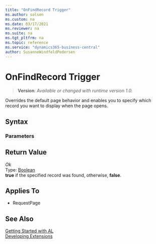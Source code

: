 ```yaml
---
title: "OnFindRecord Trigger"
ms.author: solsen
ms.custom: na
ms.date: 03/17/2021
ms.reviewer: na
ms.suite: na
ms.tgt_pltfrm: na
ms.topic: reference
ms.service: "dynamics365-business-central"
author: SusanneWindfeldPedersen
---
```

[//]: # (START>DO_NOT_EDIT)
[//]: # (IMPORTANT:Do not edit any of the content between here and the END>DO_NOT_EDIT.)
[//]: # (Any modifications should be made in the .xml files in the ModernDev repo.)
# OnFindRecord Trigger
> **Version**: _Available or changed with runtime version 1.0._

Overrides the default page behavior and enables you to specify which record you want to display when the page opens.

## Syntax

### Parameters



## Return Value

*Ok*  
    Type: [Boolean](../../methods-auto/Boolean/Boolean-data-type.md)  
**true** if the specified record was found, otherwise, **false**.

## Applies To
- RequestPage


[//]: # (IMPORTANT: END>DO_NOT_EDIT)
## See Also  
[Getting Started with AL](../devenv-get-started.md)  
[Developing Extensions](../devenv-dev-overview.md)  